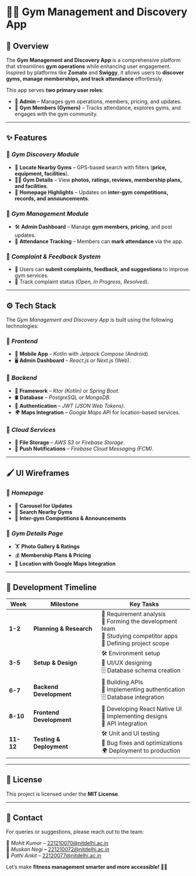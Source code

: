 # 🏋️‍♂️ Gym Management and Discovery App  

## 📌 Overview  
The **Gym Management and Discovery App** is a comprehensive platform that streamlines **gym operations** while enhancing user engagement. Inspired by platforms like **Zomato** and **Swiggy**, it allows users to **discover gyms, manage memberships, and track attendance** effortlessly.  

This app serves **two primary user roles**:  
- 🔹 **Admin** – Manages gym operations, members, pricing, and updates.  
- 🔹 **Gym Members (Gymers)** – Tracks attendance, explores gyms, and engages with the gym community.  

---

## ✨ Features  

### 🎯 *Gym Discovery Module*  
- 📍 **Locate Nearby Gyms** – GPS-based search with filters (**price, equipment, facilities**).  
- 🏋️‍♂️ **Gym Details** – View **photos, ratings, reviews, membership plans, and facilities**.  
- 📰 **Homepage Highlights** – Updates on **inter-gym competitions, records, and announcements**.  

### 🎯 *Gym Management Module*  
- 🛠 **Admin Dashboard** – Manage **gym members, pricing**, and post updates.  
- 📅 **Attendance Tracking** – Members can **mark attendance** via the app.  

### 🎯 *Complaint & Feedback System*  
- 📝 Users can **submit complaints, feedback, and suggestions** to improve gym services.  
- 📌 Track complaint status (*Open, In Progress, Resolved*).  

---

## ⚙ Tech Stack  

The *Gym Management and Discovery App* is built using the following technologies:  

### 🎯 *Frontend*  
- 📱 **Mobile App** – *Kotlin with Jetpack Compose* (Android).  
- 🖥 **Admin Dashboard** – *React.js or Next.js* (Web).  

### 🎯 *Backend*  
- 🚀 **Framework** – *Ktor (Kotlin)* or *Spring Boot*.  
- 🛢 **Database** – *PostgreSQL* or *MongoDB*.  
- 🔑 **Authentication** – *JWT (JSON Web Tokens)*.  
- 🌍 **Maps Integration** – *Google Maps API* for location-based services.  

### 🎯 *Cloud Services*  
- 📂 **File Storage** – *AWS S3* or *Firebase Storage*.  
- 🔔 **Push Notifications** – *Firebase Cloud Messaging (FCM)*.  

---

## 🖌 UI Wireframes  

### 📌 *Homepage*  
- 🔹 **Carousel for Updates**  
- 🔹 **Search Nearby Gyms**  
- 🔹 **Inter-gym Competitions & Announcements**  

### 📌 *Gym Details Page*  
- 🏋️ **Photo Gallery & Ratings**  
- 💰 **Membership Plans & Pricing**  
- 📍 **Location with Google Maps Integration**  

---

## 📅 **Development Timeline**

| **Week**  | **Milestone**  | **Key Tasks**  |
|-----------|--------------|----------------|
| **1-2**  | **Planning & Research**  | 📌 Requirement analysis <br> 📌 Forming the development team <br> 📌 Studying competitor apps <br> 📌 Defining project scope |
| **3-5**  | **Setup & Design**  | 🛠 Environment setup <br> 🎨 UI/UX designing <br> 🗄 Database schema creation |
| **6-7**  | **Backend Development**  | 🚀 Building APIs <br> 🔗 Implementing authentication <br> 🗄 Database integration |
| **8-10** | **Frontend Development**  | 📱 Developing React Native UI <br> 🎨 Implementing designs <br> 🔄 API integration |
| **11-12** | **Testing & Deployment**  | 🛠 Unit and UI testing <br> 🚀 Bug fixes and optimizations <br> 🌍 Deployment to production |

---

## 📜 License  

This project is licensed under the **MIT License**.  

---

## 📧 Contact  

For queries or suggestions, please reach out to the team:  

📩 *Mohit Kumar* – [221210070@nitdelhi.ac.in](mailto:221210070@nitdelhi.ac.in)  
📩 *Muskan Negi* – [221210072@nitdelhi.ac.in](mailto:221210072@nitdelhi.ac.in)  
📩 *Pathi Ankit* – [22120077@nitdelhi.ac.in](mailto:22120077@nitdelhi.ac.in) 

Let’s make **fitness management smarter and more accessible! 💪🔥**
